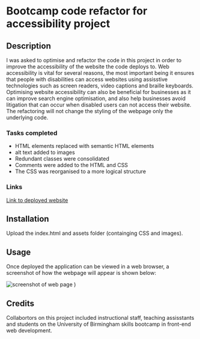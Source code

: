 # Bootcamp code refactor for accessibility project

## Description

I was asked to optimise and refactor the code in this project in order to improve the accessibility of the website the code deploys to. Web accessibility is vital for several reasons, the most important being it ensures that people with disabilities can access websites using assisstive technologies such as screen readers, video captions and braille keyboards. Optimising website accessibility can also be beneficial for businesses as it can improve search engine optimisation, and also help businesses avoid litigation that can occur when disabled users can not access their website. The refactoring will not change the styling of the webpage only the underlying code. 

### Tasks completed

* HTML elements replaced with semantic HTML elements
* alt text added to images
* Redundant classes were consolidated 
* Comments were added to the HTML and CSS
* The CSS was reorganised to a more logical structure

### Links

[Link to deployed website](https://clairegreenwood83.github.io/bootcamp.coderefactor.accessibility/)


## Installation

Upload the index.html and assets folder (containging CSS and images).


## Usage 

Once deployed the application can be viewed in a web browser, a screenshot of how the webpage will appear is shown below:

![screenshot of web page )](https://user-images.githubusercontent.com/118351853/205641866-43984c6c-306f-443a-ae11-39b072fba326.png)


## Credits

Collabortors on this project included instructional staff, teaching assisstants and students on the University of Birmingham skills bootcamp in front-end web development. 
